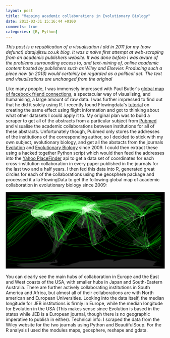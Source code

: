 ```yaml
---
layout: post
title: "Mapping academic collaborations in Evolutionary Biology"
date: 2013-03-31 15:16:44 +0100
comments: true
categories: [R, Python]
---
```

_This post is a republication of a visualisation I did in 2011 for my (now defunct) datajujitsu.co.uk blog.  It was a naive first attempt at web-scraping from an academic publishers website.  It was done before I was aware of the problems surrounding access to, and text-mining of, online academic content hosted by publishers such as Wiley and Elsevier. Producing such a piece now (in 2013) would certainly be regarded as a political act. The text and visualisations are unchanged from the original_

Like many people, I was immensely impressed with Paul Butler's [global map of facebook friend connections](http://paulbutler.org/archives/visualizing-facebook-friends/), a spectacular way of visualising, and humanising, a large amount of raw data.
I was further impressed to find out that he did it solely using R. I recently found Flowingdata's [tutorial](http://flowingdata.com/2011/05/11/how-to-map-connections-with-great-circles/) on creating the same effect using flight information and got to thinking about what other datasets I could apply it to.
My original plan was to build a scraper to get all of the abstracts from a particular subject from [Pubmed](http://www.ncbi.nlm.nih.gov/pubmed/) and visualise the academic collaborations between institutions for all of these abstracts. Unfortunately though, Pubmed only stores the addresses of the institutions of the corresponding author, so I decided to stick with my own subject, evolutionary biology, and get all the abstacts from the journals [Evolution](http://onlinelibrary.wiley.com/journal/10.1111/(ISSN)1558-5646) and [Evolutionary Biology](http://onlinelibrary.wiley.com/journal/10.1111/(ISSN)1420-9101) since 2009. I could then extract these using a hacked together Python script which would then feed the addresses into the [Yahoo PlaceFinder](http://developer.yahoo.com/geo/placefinder/) api to get a data set of coordinates for each cross-institution collaboration in every paper published in the journals for the last two and a half years.
I then fed this data into R, generated great circles for each of the collaborations using the geosphere package and processed it a la FlowingData to get the following global map of academic collaboration in evolutionary biology since 2009:

![Evolution social network 2009-2011](/images/posts/evolution_social_network.png)

You can clearly see the main hubs of collaboration in Europe and the East and West coasts of the USA, with smaller hubs in Japan and South-Eastern Australia. There are further actively collaborating institutions in South America and Africa, but almost all of their collaborations are with North american and European Universities. Looking into the data itself, the median longitude for JEB institutions is firmly in Europe, while the median longitude for Evolution in the USA (This makes sense since Evolution is based in the states while JEB is a European journal, though there is no geographic imperative to publish in either).
Technical info:
I scraped the data from the Wiley website for the two journals using Python and BeautifulSoup. For the R analysis I used the modules maps, geosphere, reshape and gdata.
